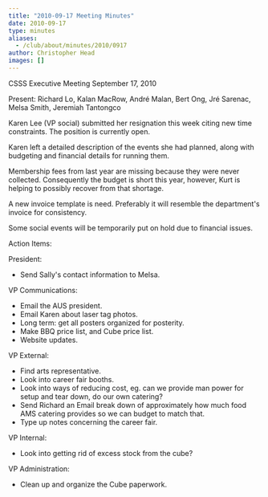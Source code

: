 ```yaml
---
title: "2010-09-17 Meeting Minutes"
date: 2010-09-17
type: minutes
aliases:
  - /club/about/minutes/2010/0917
author: Christopher Head
images: []
---
```


CSSS Executive Meeting
September 17, 2010

Present: Richard Lo, Kalan MacRow, André Malan, Bert Ong, Jré Sarenac, Melsa Smith, Jeremiah Tantongco

Karen Lee (VP social) submitted her resignation this week citing new time constraints. The position is currently open.

Karen left a detailed description of the events she had planned, along with budgeting and financial details for running them.

Membership fees from last year are missing because they were never collected. Consequently the budget is short this year, however, Kurt is helping to possibly recover from that shortage.

A new invoice template is need. Preferably it will resemble the department's invoice for consistency.

Some social events will be temporarily put on hold due to financial issues.

Action Items:

President:

- Send Sally's contact information to Melsa.

VP Communications:

- Email the AUS president.
- Email Karen about laser tag photos.
- Long term: get all posters organized for posterity.
- Make BBQ price list, and Cube price list.
- Website updates.

VP External:

- Find arts representative.
- Look into career fair booths.
- Look into ways of reducing cost, eg. can we provide man power for setup and tear down, do our own catering?
- Send Richard an Email break down of approximately how much food AMS catering provides so we can budget to match that.
- Type up notes concerning the career fair.

VP Internal:

- Look into getting rid of excess stock from the cube?

VP Administration:

- Clean up and organize the Cube paperwork.
